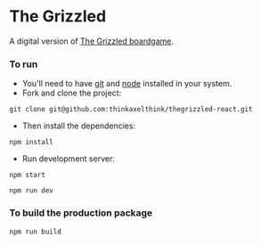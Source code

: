 # The Grizzled

A digital version of [The Grizzled boardgame](https://cmon.com/product/the-grizzled/the-grizzled).

### To run

- You'll need to have [git](https://git-scm.com/) and [node](https://nodejs.org/en/) installed in your system.
- Fork and clone the project:

```
git clone git@github.com:thinkaxelthink/thegrizzled-react.git
```

- Then install the dependencies:

```
npm install
```

- Run development server:

```
npm start
```

```
npm run dev
```

### To build the production package

```
npm run build
```
